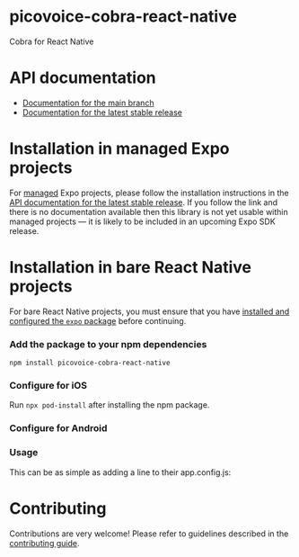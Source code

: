 # picovoice-cobra-react-native

Cobra for React Native

# API documentation

- [Documentation for the main branch](https://github.com/expo/expo/blob/main/docs/pages/versions/unversioned/sdk/picovoice-cobra-react-native.md)
- [Documentation for the latest stable release](https://docs.expo.dev/versions/latest/sdk/picovoice-cobra-react-native/)

# Installation in managed Expo projects

For [managed](https://docs.expo.dev/archive/managed-vs-bare/) Expo projects, please follow the installation instructions in the [API documentation for the latest stable release](#api-documentation). If you follow the link and there is no documentation available then this library is not yet usable within managed projects &mdash; it is likely to be included in an upcoming Expo SDK release.

# Installation in bare React Native projects

For bare React Native projects, you must ensure that you have [installed and configured the `expo` package](https://docs.expo.dev/bare/installing-expo-modules/) before continuing.

### Add the package to your npm dependencies

```
npm install picovoice-cobra-react-native
```

### Configure for iOS

Run `npx pod-install` after installing the npm package.


### Configure for Android

### Usage 

This can be as simple as adding a line to their app.config.js:




# Contributing

Contributions are very welcome! Please refer to guidelines described in the [contributing guide]( https://github.com/expo/expo#contributing).
